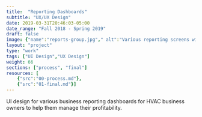 ```yaml
---
title:  "Reporting Dashboards"
subtitle: "UX/UX Design"
date: 2019-03-31T20:46:03-05:00
date_range: "Fall 2018 - Spring 2019"
draft: false
image: {"name":"reports-group.jpg"," alt":"Various reporting screens within the Pointman App"}
layout: "project"
type: "work"
tags: ["UI Design","UX Design"]
weight: 66
sections: ["process", "final"]
resources: [
    {"src":"00-process.md"},
    {"src":"01-final.md"}]
---
```

UI design for various business reporting dashboards for HVAC business owners to help them manage their profitability.